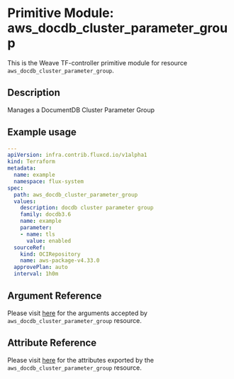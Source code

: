 
# Primitive Module: aws_docdb_cluster_parameter_group

This is the Weave TF-controller primitive module for resource `aws_docdb_cluster_parameter_group`.

## Description

Manages a DocumentDB Cluster Parameter Group

## Example usage

```yaml
---
apiVersion: infra.contrib.fluxcd.io/v1alpha1
kind: Terraform
metadata:
  name: example
  namespace: flux-system
spec:
  path: aws_docdb_cluster_parameter_group
  values:
    description: docdb cluster parameter group
    family: docdb3.6
    name: example
    parameter:
    - name: tls
      value: enabled
  sourceRef:
    kind: OCIRepository
    name: aws-package-v4.33.0
  approvePlan: auto
  interval: 1h0m
```

## Argument Reference

Please visit [here](https://registry.terraform.io/providers/hashicorp/aws/4.33.0/docs/resources/iam_policy#argument-reference) for the arguments accepted by `aws_docdb_cluster_parameter_group` resource.

## Attribute Reference

Please visit [here](https://registry.terraform.io/providers/hashicorp/aws/4.33.0/docs/resources/iam_policy#attributes-reference) for the attributes exported by the `aws_docdb_cluster_parameter_group` resource.
